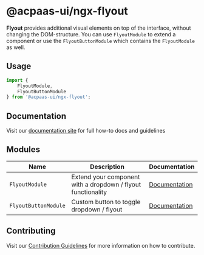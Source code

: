 # @acpaas-ui/ngx-flyout

**Flyout** provides additional visual elements on top of the interface, without changing the DOM-structure.
You can use `FlyoutModule` to extend a component or use the `FlyoutButtonModule` which contains the `FlyoutModule` as well.

## Usage

```typescript
import {
    FlyoutModule,
    FlyoutButtonModule
} from '@acpaas-ui/ngx-flyout';
```

## Documentation

Visit our [documentation site](https://antwerp-ui.digipolis.be/) for full how-to docs and guidelines

## Modules

| Name         | Description | Documentation |
| -----------  | ------ | -------------------------- |
| `FlyoutModule` | Extend your component with a dropdown / flyout functionality | [Documentation](src/lib/flyout/README.md) |
| `FlyoutButtonModule` | Custom button to toggle dropdown / flyout  | [Documentation](src/lib/flyout-button/README.md) |

## Contributing

Visit our [Contribution Guidelines](../../CONTRIBUTING.md) for more information on how to contribute.
